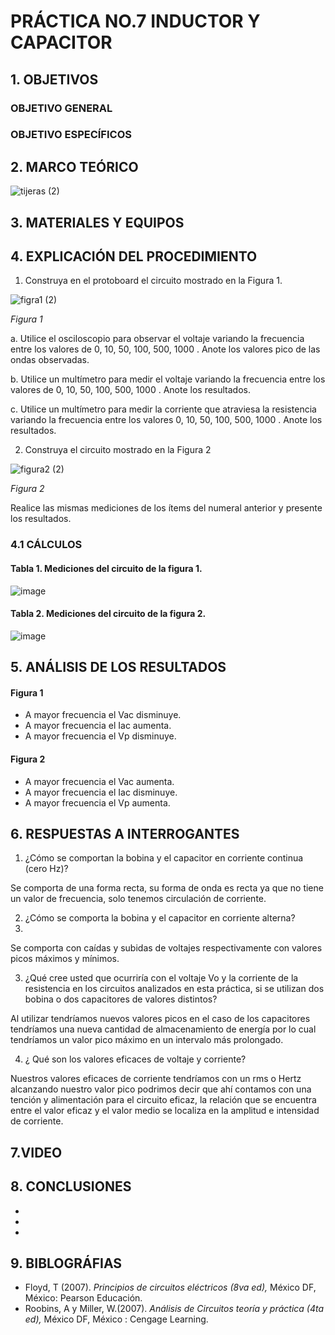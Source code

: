 #  PRÁCTICA NO.7 INDUCTOR Y CAPACITOR
## 1. OBJETIVOS
### OBJETIVO GENERAL
### OBJETIVO ESPECÍFICOS
## 2. MARCO TEÓRICO

![tijeras (2)](https://user-images.githubusercontent.com/84431598/131418371-ff7dbd8b-2629-4a59-b213-370d05901366.png)

## 3. MATERIALES Y EQUIPOS
## 4. EXPLICACIÓN DEL PROCEDIMIENTO 
1. Construya  en el protoboard el circuito mostrado en la Figura 1.

![figra1 (2)](https://user-images.githubusercontent.com/84431598/131417976-df5237b9-cd7f-4d66-99a4-6d31a1c9898d.png)

*Figura 1*

a. Utilice el osciloscopio para observar el voltaje  variando la frecuencia entre los
valores de 0, 10, 50, 100, 500, 1000 . Anote los valores pico de las ondas observadas.

b. Utilice un multímetro para medir el voltaje  variando la frecuencia entre los valores
de 0, 10, 50, 100, 500, 1000 . Anote los resultados.

c. Utilice un multímetro para medir la corriente que atraviesa la resistencia variando la
frecuencia entre los valores 0, 10, 50, 100, 500, 1000 . Anote los resultados.

2. Construya el circuito mostrado en la Figura 2

![figura2 (2)](https://user-images.githubusercontent.com/84431598/131417991-463436b5-62a3-4895-b921-5f21ba985719.png)

*Figura 2*

Realice las mismas mediciones de los ítems del numeral anterior y presente los resultados.

### 4.1 CÁLCULOS

#### Tabla 1. Mediciones del circuito de la figura 1.
![image](https://user-images.githubusercontent.com/84425276/131438360-703b25ac-2539-42d9-b533-0664e06c71fd.png)

#### Tabla 2. Mediciones del circuito de la figura 2.
![image](https://user-images.githubusercontent.com/84425276/131438393-20375a96-776d-463e-a639-4818ecab6de2.png)

## 5. ANÁLISIS DE LOS RESULTADOS
#### Figura 1
- A mayor frecuencia el Vac disminuye.
- A mayor frecuencia el Iac aumenta.
- A mayor frecuencia el Vp disminuye.

#### Figura 2
- A mayor frecuencia el Vac aumenta.
- A mayor frecuencia el Iac disminuye.
- A mayor frecuencia el Vp aumenta.

## 6. RESPUESTAS A INTERROGANTES
1. ¿Cómo  se comportan la bobina y el capacitor en corriente continua (cero Hz)?

Se comporta de una forma recta, su forma de onda es recta ya que no tiene un valor de frecuencia, solo tenemos circulación de corriente.

2. ¿Cómo  se comporta la bobina y el capacitor en corriente alterna?
3. 
Se comporta con caídas y subidas de voltajes respectivamente con valores picos máximos y mínimos.

3. ¿Qué cree usted que ocurriría con el voltaje Vo y la corriente de la resistencia en los circuitos analizados en esta práctica, si se utilizan dos bobina o dos capacitores de valores distintos?

Al utilizar tendríamos nuevos valores picos en el caso de los capacitores tendríamos una nueva cantidad de almacenamiento de energía por lo cual tendríamos un valor pico máximo en un intervalo más prolongado. 

4. ¿ Qué son los valores eficaces de voltaje y corriente?

Nuestros valores eficaces de corriente tendríamos con un rms o Hertz alcanzando nuestro valor pico podrimos decir que ahí contamos con una tención y alimentación para el circuito eficaz, la relación que se encuentra entre el valor eficaz y el valor medio se localiza en la amplitud e intensidad de corriente.

## 7.VIDEO
## 8. CONCLUSIONES
-
-
-
## 9. BIBLOGRÁFIAS 
-  Floyd, T (2007). *Principios de circuitos eléctricos (8va ed),* México DF, México: Pearson Educación.
-  Roobins, A y Miller, W.(2007). *Análisis de Circuitos teoría y práctica (4ta ed),* México DF, México : Cengage Learning.
